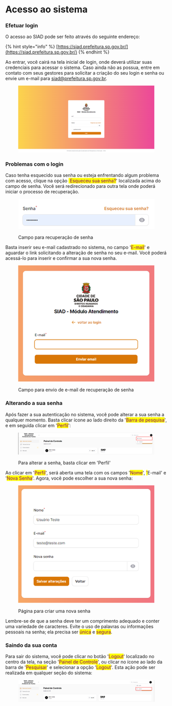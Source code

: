 # Acesso ao sistema

### Efetuar login

O acesso ao SIAD pode ser feito através do seguinte endereço:

{% hint style="info" %}
[https://siad.prefeitura.sp.gov.br/](https://siad.prefeitura.sp.gov.br/)
{% endhint %}

Ao entrar, você cairá na tela inicial de login, onde deverá utilizar suas credenciais para acessar o sistema. Caso ainda não as possua, entre em contato com seus gestores para solicitar a criação do seu login e senha ou envie um e-mail para [siad@prefeitura.sp.gov.br](mailto:siad@prefeitura.sp.gov.br).

<figure><img src="../.gitbook/assets/image (1) (1) (1) (1) (1) (1) (1).png" alt=""><figcaption></figcaption></figure>

### Problemas com o login

Caso tenha esquecido sua senha ou esteja enfrentando algum problema com acesso, clique na opção <mark style="color:yellow;">'</mark><mark style="color:purple;">Esqueceu sua senha?</mark>' localizada acima do campo de senha. Você será redirecionado para outra tela onde poderá iniciar o processo de recuperação.

<figure><img src="../.gitbook/assets/image (11).png" alt=""><figcaption><p>Campo para recuperação de senha</p></figcaption></figure>

Basta inserir seu e-mail cadastrado no sistema, no campo '<mark style="color:purple;">E-mail</mark>' e aguardar o link solicitando a alteração de senha no seu e-mail. Você poderá acessá-lo para inserir e confirmar a sua nova senha.

<figure><img src="../.gitbook/assets/image (12).png" alt=""><figcaption><p>Campo para envio de e-mail de recuperação de senha</p></figcaption></figure>

### Alterando a sua senha

Após fazer a sua autenticação no sistema, você pode alterar a sua senha a qualquer momento. Basta clicar ícone ao lado direito da '<mark style="color:purple;">Barra de pesquisa</mark>', e em seguida clicar em '<mark style="color:purple;">Perfil</mark>':

<figure><img src="../.gitbook/assets/image (13).png" alt=""><figcaption><p>Para alterar a senha, basta clicar em 'Perfil'</p></figcaption></figure>

Ao clicar em '<mark style="color:purple;">Perfil</mark>', será aberta uma tela com os campos '<mark style="color:purple;">Nome</mark>', <mark style="color:purple;">'</mark>E-mail' e '<mark style="color:purple;">Nova Senha</mark>'. Agora, você pode escolher a sua nova senha:

<figure><img src="../.gitbook/assets/image (14).png" alt=""><figcaption><p>Página para criar uma nova senha</p></figcaption></figure>

Lembre-se de que a senha deve ter um comprimento adequado e conter uma variedade de caracteres. Evite o uso de palavras ou informações pessoais na senha; ela precisa ser <mark style="color:purple;">única</mark> e <mark style="color:purple;">segura</mark>.

### Saindo da sua conta

Para sair do sistema, você pode clicar no botão '<mark style="color:purple;">Logout</mark>' localizado no centro da tela, na seção '<mark style="color:purple;">Painel de Controle</mark>', ou clicar no ícone ao lado da barra de '<mark style="color:purple;">Pesquisar</mark>' e selecionar a opção '<mark style="color:purple;">Logout</mark>'. Esta ação pode ser realizada em qualquer seção do sistema:

<figure><img src="../.gitbook/assets/image (15).png" alt=""><figcaption></figcaption></figure>
